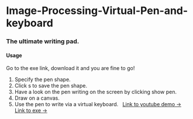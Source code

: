 # Image-Processing-Virtual-Pen-and-keyboard
### The ultimate writing pad.
#### Usage
Go to the exe link, download it and you are fine to go! 
1. Specify the pen shape.
2. Click s to save the pen shape.
3. Have a look on the pen writing on the screen by clicking show pen.
4. Draw on a canvas.
5. Use the pen to write via a virtual keyboard.
&nbsp;
[Link to youtube demo ->](https://youtu.be/Lqz2--S8W4s)
[Link to exe ->](https://drive.google.com/file/d/13YwQBtjz3s43etYag7ikxkbPNyGw275J/view?usp=sharing)
